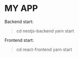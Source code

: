 # MY APP

Backend start:

> cd nestjs-backend
> yarn start

Frontend start:

> cd react-frontend
> yarn start
